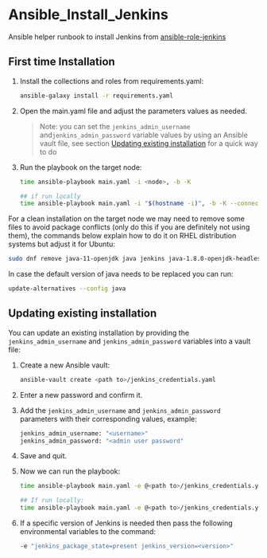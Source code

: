 # Ansible_Install_Jenkins

Ansible helper runbook to install Jenkins from [ansible-role-jenkins](https://github.com/geerlingguy/ansible-role-jenkins/tree/master)

## First time Installation

1. Install the collections and roles from requirements.yaml:

    ```bash
    ansible-galaxy install -r requirements.yaml
    ```

1. Open the main.yaml file and adjust the parameters values as needed.
    > Note: you can set the `jenkins_admin_username` and`jenkins_admin_password` variable values by using an Ansible vault file, see section [Updating existing installation](#updating-existing-installation) for a quick way to do 

1. Run the playbook on the target node:

    ```bash
    time ansible-playbook main.yaml -i <node>, -b -K

    ## if run locally
    time ansible-playbook main.yaml -i "$(hostname -i)", -b -K --connection=local
    ```

For a clean installation on the target node we may need to remove some files to avoid package conflicts (only do this if you are definitely not using them), the commands below explain how to do it on RHEL distribution systems but adjust it for Ubuntu:

```bash
sudo dnf remove java-11-openjdk java jenkins java-1.8.0-openjdk-headless -y ; sudo dnf clean all ; sudo dnf clean packages ; sudo rm -rf /var/lib/jenkins /opt/jenkins-cli.jar
```

In case the default version of java needs to be replaced you can run:

```bash
update-alternatives --config java
```

## Updating existing installation

You can update an existing installation by providing the `jenkins_admin_username` and `jenkins_admin_password` variables into a vault file:

1. Create a new Ansible vault:

    ```bash
    ansible-vault create <path to>/jenkins_credentials.yaml
    ```

1. Enter a new password and confirm it.
1. Add the `jenkins_admin_username` and `jenkins_admin_password` parameters with their corresponding values, example:

    ```bash
    jenkins_admin_username: "<username>"
    jenkins_admin_password: "<admin user password"
    ```

1. Save and quit.
1. Now we can run the playbook:

    ```bash
    time ansible-playbook main.yaml -e @<path to>/jenkins_credentials.yaml --ask-vault-pass -i <node>, -b -K

    ## If run locally:
    time ansible-playbook main.yaml -e @<path to>/jenkins_credentials.yaml --ask-vault-pass -i "$(hostname -i)", -b -K --connection=local
    ```

1. If a specific version of Jenkins is needed then pass the following environmental variables to the command:

    ```bash
    -e "jenkins_package_state=present jenkins_version=<version>"
    ```
